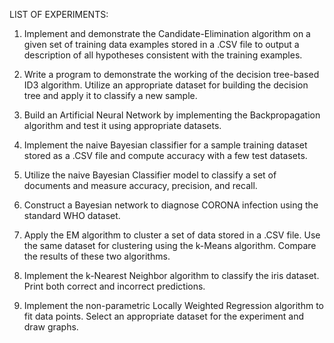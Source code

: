 
LIST OF EXPERIMENTS:

1. Implement and demonstrate the Candidate-Elimination algorithm on a given set of training data examples stored in a .CSV file to output a description of all hypotheses consistent with the training examples. 

2. Write a program to demonstrate the working of the decision tree-based ID3 algorithm. Utilize an appropriate dataset for building the decision tree and apply it to classify a new sample. 

3. Build an Artificial Neural Network by implementing the Backpropagation algorithm and test it using appropriate datasets. 

4. Implement the naive Bayesian classifier for a sample training dataset stored as a .CSV file and compute accuracy with a few test datasets. 

5. Utilize the naive Bayesian Classifier model to classify a set of documents and measure accuracy, precision, and recall. 

6. Construct a Bayesian network to diagnose CORONA infection using the standard WHO dataset. 

7. Apply the EM algorithm to cluster a set of data stored in a .CSV file. Use the same dataset for clustering using the k-Means algorithm. Compare the results of these two algorithms. 

8. Implement the k-Nearest Neighbor algorithm to classify the iris dataset. Print both correct and incorrect predictions. 

9. Implement the non-parametric Locally Weighted Regression algorithm to fit data points. Select an appropriate dataset for the experiment and draw graphs.
